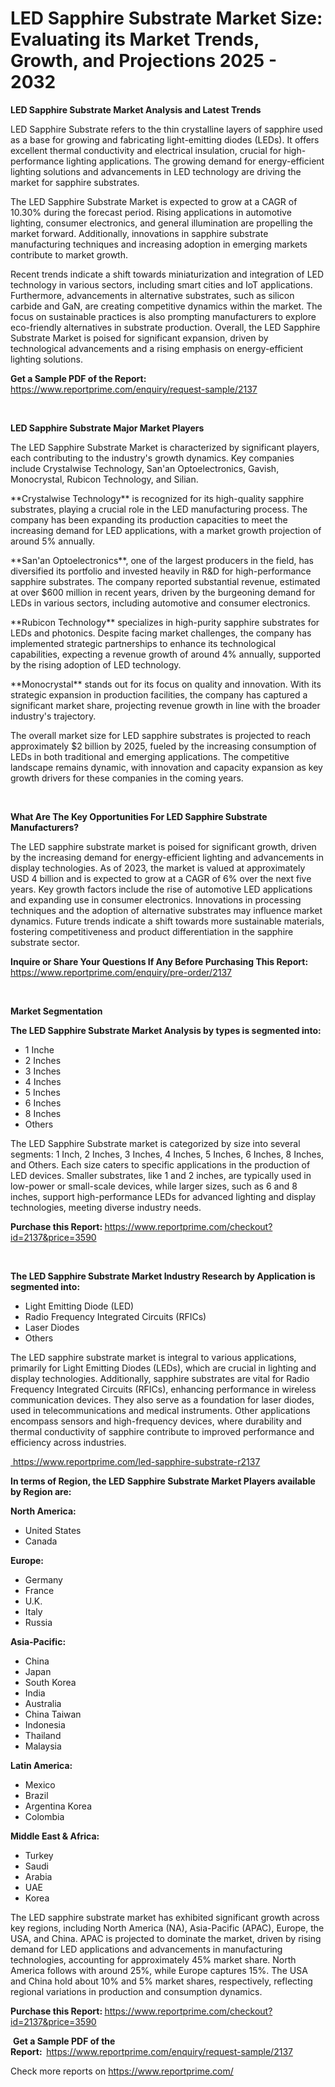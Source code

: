 <p><h1>LED Sapphire Substrate Market Size: Evaluating its Market Trends, Growth, and Projections 2025 - 2032</h1></p><p><strong>LED Sapphire Substrate Market Analysis and Latest Trends</strong></p>
<p><p>LED Sapphire Substrate refers to the thin crystalline layers of sapphire used as a base for growing and fabricating light-emitting diodes (LEDs). It offers excellent thermal conductivity and electrical insulation, crucial for high-performance lighting applications. The growing demand for energy-efficient lighting solutions and advancements in LED technology are driving the market for sapphire substrates.</p><p>The LED Sapphire Substrate Market is expected to grow at a CAGR of 10.30% during the forecast period. Rising applications in automotive lighting, consumer electronics, and general illumination are propelling the market forward. Additionally, innovations in sapphire substrate manufacturing techniques and increasing adoption in emerging markets contribute to market growth.</p><p>Recent trends indicate a shift towards miniaturization and integration of LED technology in various sectors, including smart cities and IoT applications. Furthermore, advancements in alternative substrates, such as silicon carbide and GaN, are creating competitive dynamics within the market. The focus on sustainable practices is also prompting manufacturers to explore eco-friendly alternatives in substrate production. Overall, the LED Sapphire Substrate Market is poised for significant expansion, driven by technological advancements and a rising emphasis on energy-efficient lighting solutions.</p></p>
<p><strong>Get a Sample PDF of the Report:&nbsp;</strong> <a href="https://www.reportprime.com/enquiry/request-sample/2137?utm_campaign=3259&utm_medium=2&utm_source=Github&utm_content=ia&utm_term=18032025&utm_id=led-sapphire-substrate">https://www.reportprime.com/enquiry/request-sample/2137</a></p>
<p>&nbsp;</p>
<p><strong>LED Sapphire Substrate Major Market Players</strong></p>
<p><p>The LED Sapphire Substrate Market is characterized by significant players, each contributing to the industry's growth dynamics. Key companies include Crystalwise Technology, San'an Optoelectronics, Gavish, Monocrystal, Rubicon Technology, and Silian.</p><p>**Crystalwise Technology** is recognized for its high-quality sapphire substrates, playing a crucial role in the LED manufacturing process. The company has been expanding its production capacities to meet the increasing demand for LED applications, with a market growth projection of around 5% annually.</p><p>**San'an Optoelectronics**, one of the largest producers in the field, has diversified its portfolio and invested heavily in R&D for high-performance sapphire substrates. The company reported substantial revenue, estimated at over $600 million in recent years, driven by the burgeoning demand for LEDs in various sectors, including automotive and consumer electronics.</p><p>**Rubicon Technology** specializes in high-purity sapphire substrates for LEDs and photonics. Despite facing market challenges, the company has implemented strategic partnerships to enhance its technological capabilities, expecting a revenue growth of around 4% annually, supported by the rising adoption of LED technology.</p><p>**Monocrystal** stands out for its focus on quality and innovation. With its strategic expansion in production facilities, the company has captured a significant market share, projecting revenue growth in line with the broader industry's trajectory. </p><p>The overall market size for LED sapphire substrates is projected to reach approximately $2 billion by 2025, fueled by the increasing consumption of LEDs in both traditional and emerging applications. The competitive landscape remains dynamic, with innovation and capacity expansion as key growth drivers for these companies in the coming years.</p></p>
<p>&nbsp;</p>
<p><strong>What Are The Key Opportunities For LED Sapphire Substrate Manufacturers?</strong></p>
<p><p>The LED sapphire substrate market is poised for significant growth, driven by the increasing demand for energy-efficient lighting and advancements in display technologies. As of 2023, the market is valued at approximately USD 4 billion and is expected to grow at a CAGR of 6% over the next five years. Key growth factors include the rise of automotive LED applications and expanding use in consumer electronics. Innovations in processing techniques and the adoption of alternative substrates may influence market dynamics. Future trends indicate a shift towards more sustainable materials, fostering competitiveness and product differentiation in the sapphire substrate sector.</p></p>
<p><strong>Inquire or Share Your Questions If Any Before Purchasing This Report:</strong> <a href="https://www.reportprime.com/enquiry/pre-order/2137?utm_campaign=3259&utm_medium=2&utm_source=Github&utm_content=ia&utm_term=18032025&utm_id=led-sapphire-substrate">https://www.reportprime.com/enquiry/pre-order/2137</a></p>
<p>&nbsp;</p>
<p><strong>Market Segmentation</strong></p>
<p><strong>The LED Sapphire Substrate Market Analysis by types is segmented into:</strong></p>
<p><ul><li>1 Inche</li><li>2 Inches</li><li>3 Inches</li><li>4 Inches</li><li>5 Inches</li><li>6 Inches</li><li>8 Inches</li><li>Others</li></ul></p>
<p><p>The LED Sapphire Substrate market is categorized by size into several segments: 1 Inch, 2 Inches, 3 Inches, 4 Inches, 5 Inches, 6 Inches, 8 Inches, and Others. Each size caters to specific applications in the production of LED devices. Smaller substrates, like 1 and 2 inches, are typically used in low-power or small-scale devices, while larger sizes, such as 6 and 8 inches, support high-performance LEDs for advanced lighting and display technologies, meeting diverse industry needs.</p></p>
<p><strong>Purchase this Report:&nbsp;</strong><a href="https://www.reportprime.com/checkout?id=2137&price=3590&utm_campaign=3259&utm_medium=2&utm_source=Github&utm_content=ia&utm_term=18032025&utm_id=led-sapphire-substrate">https://www.reportprime.com/checkout?id=2137&price=3590</a></p>
<p>&nbsp;</p>
<p><strong>The LED Sapphire Substrate Market Industry Research by Application is segmented into:</strong></p>
<p><ul><li>Light Emitting Diode (LED)</li><li>Radio Frequency Integrated Circuits (RFICs)</li><li>Laser Diodes</li><li>Others</li></ul></p>
<p><p>The LED sapphire substrate market is integral to various applications, primarily for Light Emitting Diodes (LEDs), which are crucial in lighting and display technologies. Additionally, sapphire substrates are vital for Radio Frequency Integrated Circuits (RFICs), enhancing performance in wireless communication devices. They also serve as a foundation for laser diodes, used in telecommunications and medical instruments. Other applications encompass sensors and high-frequency devices, where durability and thermal conductivity of sapphire contribute to improved performance and efficiency across industries.</p></p>
<p><a href="https://www.reportprime.com/led-sapphire-substrate-r2137?utm_campaign=3259&utm_medium=2&utm_source=Github&utm_content=ia&utm_term=18032025&utm_id=led-sapphire-substrate">&nbsp;https://www.reportprime.com/led-sapphire-substrate-r2137</a></p>
<p><strong>In terms of Region, the LED Sapphire Substrate Market Players available by Region are:</strong></p>
<p>
    <p> <strong> North America: </strong>
        <ul>
            <li>United States</li>
            <li>Canada</li>
        </ul>
        </p> 
    <p> <strong> Europe: </strong>
        <ul>
            <li>Germany</li>
            <li>France</li>
            <li>U.K.</li>
            <li>Italy</li>
            <li>Russia</li>
        </ul>
        </p> 
    <p> <strong> Asia-Pacific: </strong>
        <ul>
            <li>China</li>
            <li>Japan</li>
            <li>South Korea</li>
            <li>India</li>
            <li>Australia</li>
            <li>China Taiwan</li>
            <li>Indonesia</li>
            <li>Thailand</li>
            <li>Malaysia</li>
        </ul>
        </p> 
    <p> <strong> Latin America: </strong>
        <ul>
            <li>Mexico</li>
            <li>Brazil</li>
            <li>Argentina Korea</li>
            <li>Colombia</li>
        </ul>
        </p> 
    <p> <strong> Middle East & Africa: </strong>
        <ul>
            <li>Turkey</li>
            <li>Saudi</li>
            <li>Arabia</li>
            <li>UAE</li>
            <li>Korea</li>
        </ul>
    </p>
    </p>
<p><p>The LED sapphire substrate market has exhibited significant growth across key regions, including North America (NA), Asia-Pacific (APAC), Europe, the USA, and China. APAC is projected to dominate the market, driven by rising demand for LED applications and advancements in manufacturing technologies, accounting for approximately 45% market share. North America follows with around 25%, while Europe captures 15%. The USA and China hold about 10% and 5% market shares, respectively, reflecting regional variations in production and consumption dynamics.</p></p>
<p><strong>Purchase this Report: </strong><a href="https://www.reportprime.com/checkout?id=2137&price=3590&utm_campaign=3259&utm_medium=2&utm_source=Github&utm_content=ia&utm_term=18032025&utm_id=led-sapphire-substrate">https://www.reportprime.com/checkout?id=2137&price=3590</a></p>
<p>&nbsp;<strong>Get a Sample PDF of the Report:&nbsp;&nbsp;</strong><a href="https://www.reportprime.com/enquiry/request-sample/2137?utm_campaign=3259&utm_medium=2&utm_source=Github&utm_content=ia&utm_term=18032025&utm_id=led-sapphire-substrate">https://www.reportprime.com/enquiry/request-sample/2137</a></p>
<p><strong></strong></p>
<p>Check more reports on <a href="https://www.reportprime.com/?utm_campaign=3259&utm_medium=2&utm_source=Github&utm_content=ia&utm_term=18032025&utm_id=led-sapphire-substrate">https://www.reportprime.com/</a></p>